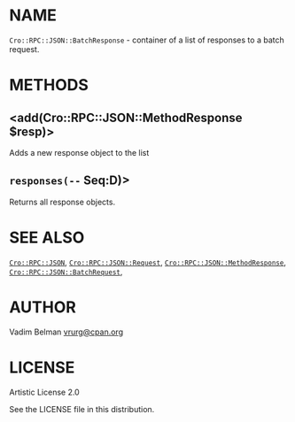 NAME
====

`Cro::RPC::JSON::BatchResponse` - container of a list of responses to a batch request.

METHODS
=======

<add(Cro::RPC::JSON::MethodResponse $resp)>
-------------------------------------------

Adds a new response object to the list

`responses(--` Seq:D)>
----------------------

Returns all response objects.

SEE ALSO
========

[`Cro::RPC::JSON`](https://github.com/vrurg/raku-Cro-RPC-JSON/blob/v0.1.901/docs/md/Cro/RPC/JSON.md), [`Cro::RPC::JSON::Request`](https://github.com/vrurg/raku-Cro-RPC-JSON/blob/v0.1.901/docs/md/Cro/RPC/JSON/Request.md), [`Cro::RPC::JSON::MethodResponse`](https://github.com/vrurg/raku-Cro-RPC-JSON/blob/v0.1.901/docs/md/Cro/RPC/JSON/MethodResponse.md), [`Cro::RPC::JSON::BatchRequest`](https://github.com/vrurg/raku-Cro-RPC-JSON/blob/v0.1.901/docs/md/Cro/RPC/JSON/BatchRequest.md),

AUTHOR
======

Vadim Belman <vrurg@cpan.org>

LICENSE
=======

Artistic License 2.0

See the LICENSE file in this distribution.


